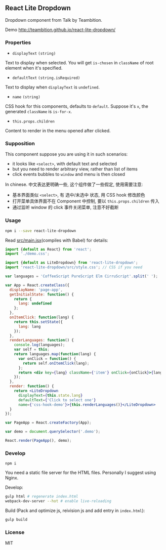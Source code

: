 
React Lite Dropdown
----

Dropdown component from Talk by Teambition.

Demo http://teambition.github.io/react-lite-dropdown/

### Properties

* `displayText` `(string)`

Text to display when selected. You will get `is-chosen` in `className` of root element when it's specified.

* `defaultText` `(string.isRequired)`

Text to display when `displayText` is `undefined`.

* `name` `(string)`

CSS hook for this components, defaults to `default`. Suppose it's `x`, the generated `className` is `is-for-x`.

* `this.props.children`

Content to render in the menu opened after clicked.

### Supposition

This component suppose you are using it in such scenarios:

* it looks like `<select>`, with default text and selected
* but you need to render arbitrary view, rather than list of items
* click events bubbles to `window` and menu is then closed

In chinese. 中文表达更明确一些, 这个组件做了一些假定, 使用需要注意:

* 基本界面类似 `<select>`, 有 选中/未选中 状态, 用 CSS hook 修改颜色
* 打开菜单具体界面不在 Component 中控制, 要以 `this.props.children` 传入
* 通过监听 window 的 click 事件关闭菜单, 注意不好截断

### Usage

```bash
npm i --save react-lite-dropdown
```

Read [src/main.jsx](main)(compiles with Babel) for details:

[main]: https://github.com/teambition/react-lite-dropdown/blob/gh-pages/src/main.jsx

```jsx
import {default as React} from 'react';
import './demo.css';

import {default as LiteDropdown} from 'react-lite-dropdown';
import 'react-lite-dropdown/src/style.css'; // CSS if you need

var languages = 'CoffeeScript PureScript Elm CirruScript'.split(' ');

var App = React.createClass({
  displayName: 'page-app',
  getInitialState: function() {
    return {
      lang: undefined
    };
  },
  onItemClick: function(lang) {
    return this.setState({
      lang: lang
    });
  },
  renderLanguages: function() {
    console.log(languages);
    var self = this;
    return languages.map(function(lang) {
      var onClick = function() {
        return self.onItemClick(lang);
      };
      return <div key={lang} className={'item'} onClick={onClick}>{lang}</div>;
    });
  },
  render: function() {
    return <LiteDropdown
      displayText={this.state.lang}
      defaultText={'Click to select one'}
      name={'css-hook-demo'}>{this.renderLanguages()}</LiteDropdown>
  }
});

var PageApp = React.createFactory(App);

var demo = document.querySelector('.demo');

React.render(PageApp(), demo);
```

### Develop

```text
npm i
```

You need a static file server for the HTML files. Personally I suggest using Nginx.

Develop:

```bash
gulp html # regenerate index.html
webpack-dev-server --hot # enable live-reloading
```

Build (Pack and optimize js, reivision js and add entry in `index.html`):

```bash
gulp build
```

### License

MIT
